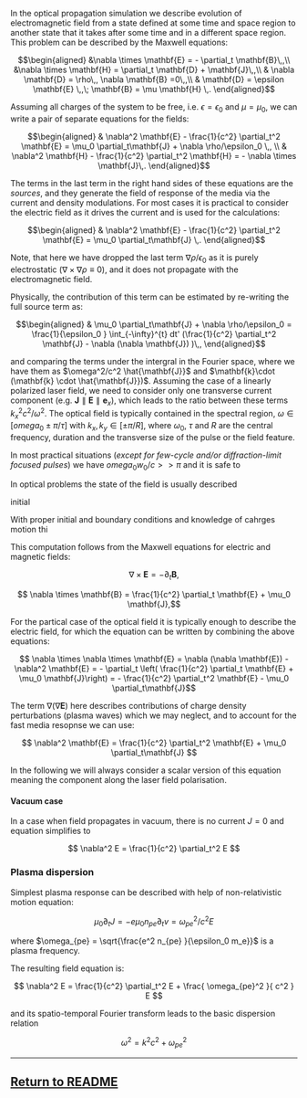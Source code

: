 In the optical propagation simulation we describe evolution of electromagnetic field from a state defined at some time and space region to another state that it takes after some time and in a different space region. This problem can be described by the Maxwell equations: 
```math
\begin{aligned}
 &\nabla \times \mathbf{E} = - \partial_t \mathbf{B}\,,\\
 &\nabla \times \mathbf{H} = \partial_t \mathbf{D} + \mathbf{J}\,,\\
 & \nabla \mathbf{D} = \rho\,, \nabla  \mathbf{B} =0\,,\\
 & \mathbf{D}  = \epsilon \mathbf{E} \,,\; \mathbf{B}  = \mu \mathbf{H} \,.
\end{aligned}
```

Assuming all charges of the system to be free, i.e. $`\epsilon=\epsilon_0`$ and $`\mu=\mu_0`$, we can write a pair of separate equations for the fields:
```math
\begin{aligned}
 & \nabla^2 \mathbf{E} - \frac{1}{c^2} \partial_t^2 \mathbf{E} = \mu_0  \partial_t\mathbf{J}  + \nabla \rho/\epsilon_0  \,, \\
 & \nabla^2 \mathbf{H} - \frac{1}{c^2} \partial_t^2 \mathbf{H} =  - \nabla \times \mathbf{J}\,.
\end{aligned}
```

The terms in the last term in the right hand sides of these equations are the _sources_, and they generate the field of response of the media via the current and density modulations. For most cases it is practical to consider the electric field as it drives the current and is used for the calculations: 
```math
\begin{aligned}
 & \nabla^2 \mathbf{E} - \frac{1}{c^2} \partial_t^2 \mathbf{E} = \mu_0  \partial_t\mathbf{J}  \,.
\end{aligned}
```

Note, that here we have dropped the last term $`\nabla \rho/\epsilon_0`$ as it is purely electrostatic ($`\nabla\times\nabla \rho \equiv 0`$), and it does not propagate with the electromagnetic field. 

Physically, the contribution of this term can be estimated by re-writing the full source term as:
```math
\begin{aligned}
 & \mu_0  \partial_t\mathbf{J}  + \nabla \rho/\epsilon_0  =  \frac{1}{\epsilon_0 } \int_{-\infty}^{t} dt' (\frac{1}{c^2} \partial_t^2 \mathbf{J} -   \nabla (\nabla \mathbf{J}) )\,,
\end{aligned}
```
and comparing the terms under the intergral in the Fourier space, where we have them as $`\omega^2/c^2 \hat{\mathbf{J}}`$ and $`\mathbf{k}\cdot (\mathbf{k} \cdot \hat{\mathbf{J}})`$. Assuming the case of a linearly polarized laser field, we need to consider only one transverse current component (e.g. $`\mathbf{J} \parallel \mathbf{E} \parallel \mathbf{e}_x`$), which leads to the ratio between these terms $`k_x^2 c^2 / \omega^2`$. The optical field is typically contained in the spectral region, $`\omega\in [omega_0\pm \pi/\tau]`$ with $`k_x, k_y \in [\pm \pi/R]`$, where $`\omega_0`$, $`\tau`$ and $`R`$ are the central frequency, duration and the transverse size of the pulse or the field feature. 

In most practical situations (*except for few-cycle and/or diffraction-limit focused pulses*) we have $`omega_0 w_0/c>>\pi`$ and it is safe to 




In optical problems the state of the field is usually described 

initial 

With proper initial and boundary conditions and knowledge of cahrges motion thi

 This computation follows from the Maxwell equations for electric and magnetic fields:

$$ \nabla \times \mathbf{E} = - \partial_t \mathbf{B}, $$

$$ \nabla \times \mathbf{B} = \frac{1}{c^2} \partial_t \mathbf{E} + \mu_0 \mathbf{J},$$

For the partical case of the optical field it is typically enough to describe the electric field, for which the equation can be written by combining the above equations:

$$ \nabla \times \nabla \times \mathbf{E} = \nabla (\nabla \mathbf{E}) - \nabla^2 \mathbf{E} = - \partial_t \left( \frac{1}{c^2} 
\partial_t \mathbf{E} + \mu_0 \mathbf{J}\right) = - \frac{1}{c^2} \partial_t^2 \mathbf{E} - \mu_0  \partial_t\mathbf{J}$$

The term $\nabla (\nabla \mathbf{E})$ here describes contributions of charge density perturbations (plasma waves) which 
we may neglect, and to account for the fast media resopnse we can use:

$$ \nabla^2 \mathbf{E} = \frac{1}{c^2}  \partial_t^2 \mathbf{E} + \mu_0  \partial_t\mathbf{J} $$

In the following we will always consider a scalar version of this equation meaning the component along the laser field polarisation.

#### Vacuum case

In a case when field propagates in vacuum, there is no current $J = 0$ and equation simplifies to 

$$ \nabla^2 E = \frac{1}{c^2}  \partial_t^2 E $$

### Plasma dispersion

Simplest plasma response can be described with help of non-relativistic motion equation:

$$ \mu_0 \partial_t J = -e \mu_0 n_{pe} \partial_t v = \omega_{pe}^2 / c^2 E $$

where $\omega_{pe} = \sqrt{\frac{e^2 n_{pe} }{\epsilon_0  m_e}}$ is a plasma frequency.

The resulting field equation is:

$$ \nabla^2 E = \frac{1}{c^2}  \partial_t^2 E + \frac{ \omega_{pe}^2 }{ c^2 } E  $$

and its spatio-temporal Fourier transform leads to the basic dispersion relation

$$ \omega^2 = k^2 c^2 + \omega_{pe}^2 $$


___________________________
## [Return to README](https://github.com/hightower8083/axiprop/blob/new-docs/README.md#documentation)
